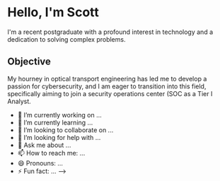 # Hello, I'm Scott


I'm a recent postgraduate with a profound interest in technology and a dedication to solving complex problems.


## Objective 

My hourney in optical transport engineering has led me to develop a passion for cybersecurity, and I am eager to transition into this field, specifically aiming to join a security operations center (SOC as a Tier I Analyst.

- 🔭 I’m currently working on ...
- 🌱 I’m currently learning ...
- 👯 I’m looking to collaborate on ...
- 🤔 I’m looking for help with ...
- 💬 Ask me about ...
- 📫 How to reach me: ...
- 😄 Pronouns: ...
- ⚡ Fun fact: ...
-->
